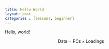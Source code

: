 ```yaml
---
title: Hello World
layout: post
categories : [lessons, beginner]
---
```


Hello, world!

$$ \mathsf{Data = PCs} \times \mathsf{Loadings} $$
